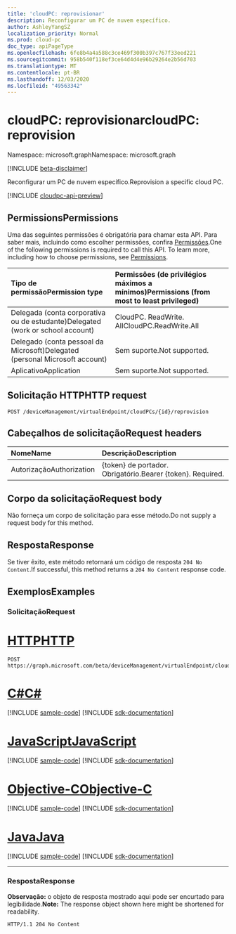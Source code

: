 ```yaml
---
title: 'cloudPC: reprovisionar'
description: Reconfigurar um PC de nuvem específico.
author: AshleyYangSZ
localization_priority: Normal
ms.prod: cloud-pc
doc_type: apiPageType
ms.openlocfilehash: 6fe8b4a4a588c3ce469f300b397c767f33eed221
ms.sourcegitcommit: 958b540f118ef3ce64d4d4e96b29264e2b56d703
ms.translationtype: MT
ms.contentlocale: pt-BR
ms.lasthandoff: 12/03/2020
ms.locfileid: "49563342"
---
```

# <a name="cloudpc-reprovision"></a><span data-ttu-id="0d39f-103">cloudPC: reprovisionar</span><span class="sxs-lookup"><span data-stu-id="0d39f-103">cloudPC: reprovision</span></span>

<span data-ttu-id="0d39f-104">Namespace: microsoft.graph</span><span class="sxs-lookup"><span data-stu-id="0d39f-104">Namespace: microsoft.graph</span></span>

[!INCLUDE [beta-disclaimer](../../includes/beta-disclaimer.md)]

<span data-ttu-id="0d39f-105">Reconfigurar um PC de nuvem específico.</span><span class="sxs-lookup"><span data-stu-id="0d39f-105">Reprovision a specific cloud PC.</span></span>

[!INCLUDE [cloudpc-api-preview](../../includes/cloudpc-api-preview.md)]
## <a name="permissions"></a><span data-ttu-id="0d39f-106">Permissions</span><span class="sxs-lookup"><span data-stu-id="0d39f-106">Permissions</span></span>

<span data-ttu-id="0d39f-p101">Uma das seguintes permissões é obrigatória para chamar esta API. Para saber mais, incluindo como escolher permissões, confira [Permissões](/graph/permissions-reference).</span><span class="sxs-lookup"><span data-stu-id="0d39f-p101">One of the following permissions is required to call this API. To learn more, including how to choose permissions, see [Permissions](/graph/permissions-reference).</span></span>

|<span data-ttu-id="0d39f-109">Tipo de permissão</span><span class="sxs-lookup"><span data-stu-id="0d39f-109">Permission type</span></span>|<span data-ttu-id="0d39f-110">Permissões (de privilégios máximos a mínimos)</span><span class="sxs-lookup"><span data-stu-id="0d39f-110">Permissions (from most to least privileged)</span></span>|
|:---|:---|
|<span data-ttu-id="0d39f-111">Delegada (conta corporativa ou de estudante)</span><span class="sxs-lookup"><span data-stu-id="0d39f-111">Delegated (work or school account)</span></span>|<span data-ttu-id="0d39f-112">CloudPC. ReadWrite. All</span><span class="sxs-lookup"><span data-stu-id="0d39f-112">CloudPC.ReadWrite.All</span></span>|
|<span data-ttu-id="0d39f-113">Delegado (conta pessoal da Microsoft)</span><span class="sxs-lookup"><span data-stu-id="0d39f-113">Delegated (personal Microsoft account)</span></span>|<span data-ttu-id="0d39f-114">Sem suporte.</span><span class="sxs-lookup"><span data-stu-id="0d39f-114">Not supported.</span></span>|
|<span data-ttu-id="0d39f-115">Aplicativo</span><span class="sxs-lookup"><span data-stu-id="0d39f-115">Application</span></span>|<span data-ttu-id="0d39f-116">Sem suporte.</span><span class="sxs-lookup"><span data-stu-id="0d39f-116">Not supported.</span></span>|

## <a name="http-request"></a><span data-ttu-id="0d39f-117">Solicitação HTTP</span><span class="sxs-lookup"><span data-stu-id="0d39f-117">HTTP request</span></span>

<!-- {
  "blockType": "ignored"
}
-->

``` http
POST /deviceManagement/virtualEndpoint/cloudPCs/{id}/reprovision
```

## <a name="request-headers"></a><span data-ttu-id="0d39f-118">Cabeçalhos de solicitação</span><span class="sxs-lookup"><span data-stu-id="0d39f-118">Request headers</span></span>

|<span data-ttu-id="0d39f-119">Nome</span><span class="sxs-lookup"><span data-stu-id="0d39f-119">Name</span></span>|<span data-ttu-id="0d39f-120">Descrição</span><span class="sxs-lookup"><span data-stu-id="0d39f-120">Description</span></span>|
|:---|:---|
|<span data-ttu-id="0d39f-121">Autorização</span><span class="sxs-lookup"><span data-stu-id="0d39f-121">Authorization</span></span>|<span data-ttu-id="0d39f-p102">{token} de portador. Obrigatório.</span><span class="sxs-lookup"><span data-stu-id="0d39f-p102">Bearer {token}. Required.</span></span>|

## <a name="request-body"></a><span data-ttu-id="0d39f-124">Corpo da solicitação</span><span class="sxs-lookup"><span data-stu-id="0d39f-124">Request body</span></span>

<span data-ttu-id="0d39f-125">Não forneça um corpo de solicitação para esse método.</span><span class="sxs-lookup"><span data-stu-id="0d39f-125">Do not supply a request body for this method.</span></span>

## <a name="response"></a><span data-ttu-id="0d39f-126">Resposta</span><span class="sxs-lookup"><span data-stu-id="0d39f-126">Response</span></span>

<span data-ttu-id="0d39f-127">Se tiver êxito, este método retornará um código de resposta `204 No Content`.</span><span class="sxs-lookup"><span data-stu-id="0d39f-127">If successful, this method returns a `204 No Content` response code.</span></span>

## <a name="examples"></a><span data-ttu-id="0d39f-128">Exemplos</span><span class="sxs-lookup"><span data-stu-id="0d39f-128">Examples</span></span>

### <a name="request"></a><span data-ttu-id="0d39f-129">Solicitação</span><span class="sxs-lookup"><span data-stu-id="0d39f-129">Request</span></span>


# <a name="http"></a>[<span data-ttu-id="0d39f-130">HTTP</span><span class="sxs-lookup"><span data-stu-id="0d39f-130">HTTP</span></span>](#tab/http)
<!-- {
  "blockType": "request",
  "name": "cloudpconpremisesconnection_runhealthcheck"
}
-->

``` http
POST https://graph.microsoft.com/beta/deviceManagement/virtualEndpoint/cloudPCs/{id}/reprovision
```
# <a name="c"></a>[<span data-ttu-id="0d39f-131">C#</span><span class="sxs-lookup"><span data-stu-id="0d39f-131">C#</span></span>](#tab/csharp)
[!INCLUDE [sample-code](../includes/snippets/csharp/cloudpconpremisesconnection-runhealthcheck-csharp-snippets.md)]
[!INCLUDE [sdk-documentation](../includes/snippets/snippets-sdk-documentation-link.md)]

# <a name="javascript"></a>[<span data-ttu-id="0d39f-132">JavaScript</span><span class="sxs-lookup"><span data-stu-id="0d39f-132">JavaScript</span></span>](#tab/javascript)
[!INCLUDE [sample-code](../includes/snippets/javascript/cloudpconpremisesconnection-runhealthcheck-javascript-snippets.md)]
[!INCLUDE [sdk-documentation](../includes/snippets/snippets-sdk-documentation-link.md)]

# <a name="objective-c"></a>[<span data-ttu-id="0d39f-133">Objective-C</span><span class="sxs-lookup"><span data-stu-id="0d39f-133">Objective-C</span></span>](#tab/objc)
[!INCLUDE [sample-code](../includes/snippets/objc/cloudpconpremisesconnection-runhealthcheck-objc-snippets.md)]
[!INCLUDE [sdk-documentation](../includes/snippets/snippets-sdk-documentation-link.md)]

# <a name="java"></a>[<span data-ttu-id="0d39f-134">Java</span><span class="sxs-lookup"><span data-stu-id="0d39f-134">Java</span></span>](#tab/java)
[!INCLUDE [sample-code](../includes/snippets/java/cloudpconpremisesconnection-runhealthcheck-java-snippets.md)]
[!INCLUDE [sdk-documentation](../includes/snippets/snippets-sdk-documentation-link.md)]

---


### <a name="response"></a><span data-ttu-id="0d39f-135">Resposta</span><span class="sxs-lookup"><span data-stu-id="0d39f-135">Response</span></span>

<span data-ttu-id="0d39f-136">**Observação:** o objeto de resposta mostrado aqui pode ser encurtado para legibilidade.</span><span class="sxs-lookup"><span data-stu-id="0d39f-136">**Note:** The response object shown here might be shortened for readability.</span></span>
<!-- {
  "blockType": "response",
  "truncated": true
}
-->

``` http
HTTP/1.1 204 No Content
```

